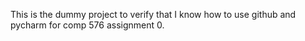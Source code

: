This is the dummy project to verify that I know how to use github and pycharm for comp 576 assignment 0. 